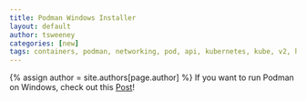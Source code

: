 ```yaml
---
title: Podman Windows Installer 
layout: default
author: tsweeney
categories: [new]
tags: containers, podman, networking, pod, api, kubernetes, kube, v2, hpc, windows, mac
---
```

{% assign author = site.authors[page.author] %}
If you want to run Podman on Windows, check out this [Post](https://www.redhat.com/sysadmin/run-podman-windows)!
